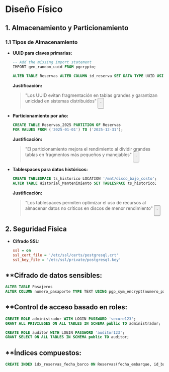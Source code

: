 # Diseño Físico

## 1. Almacenamiento y Particionamiento
### 1.1 Tipos de Almacenamiento
- **UUID para claves primarias:**  
    ```sql
    -- Add the missing import statement
    IMPORT gen_random_uuid FROM pgcrypto;
    
    ALTER TABLE Reservas ALTER COLUMN id_reserva SET DATA TYPE UUID USING gen_random_uuid();
    ```
    **Justificación:**  
    > "Los UUID evitan fragmentación en tablas grandes y garantizan unicidad en sistemas distribuidos" <button class="citation-flag" data-index="6">.

- **Particionamiento por año:**  
    ```sql
    CREATE TABLE Reservas_2025 PARTITION OF Reservas
    FOR VALUES FROM ('2025-01-01') TO ('2025-12-31');
    ```
    **Justificación:**  
    > "El particionamiento mejora el rendimiento al dividir grandes tablas en fragmentos más pequeños y manejables" <button class="citation-flag" data-index="7">.

- **Tablespaces para datos históricos:**  
    ```sql
    CREATE TABLESPACE ts_historico LOCATION '/mnt/disco_bajo_costo';
    ALTER TABLE Historial_Mantenimiento SET TABLESPACE ts_historico;
    ```
    **Justificación:**  
    > "Los tablespaces permiten optimizar el uso de recursos al almacenar datos no críticos en discos de menor rendimiento" <button class="citation-flag" data-index="4">.

## 2. Seguridad Física
- **Cifrado SSL:**  
  ```ini
  ssl = on
  ssl_cert_file = '/etc/ssl/certs/postgresql.crt'
  ssl_key_file = '/etc/ssl/private/postgresql.key'
  
## **Cifrado de datos sensibles:    

 ```sql
 ALTER TABLE Pasajeros 
ALTER COLUMN numero_pasaporte TYPE TEXT USING pgp_sym_encrypt(numero_pasaporte, 'clave_secreta');
 ```

## **Control de acceso basado en roles:    

 ```sql
 CREATE ROLE administrador WITH LOGIN PASSWORD 'secure123';
GRANT ALL PRIVILEGES ON ALL TABLES IN SCHEMA public TO administrador;

CREATE ROLE auditor WITH LOGIN PASSWORD 'auditor123';
GRANT SELECT ON ALL TABLES IN SCHEMA public TO auditor;
 ```

## **Índices compuestos:    

 ```sql
 CREATE INDEX idx_reservas_fecha_barco ON Reservas(fecha_embarque, id_barco);
  ```